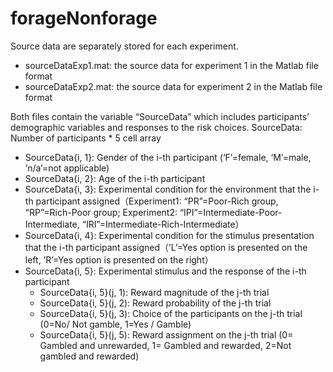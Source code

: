 # forageNonforage
Source data are separately stored for each experiment.
* sourceDataExp1.mat: the source data for experiment 1 in the Matlab file format
* sourceDataExp2.mat: the source data for experiment 2 in the Matlab file format

Both files contain the variable “SourceData” which  includes participants’ demographic variables and responses to the risk choices.
SourceData: Number of participants * 5 cell array
* SourceData{i, 1}: Gender of the i-th participant (‘F’=female, ‘M’=male, ’n/a’=not applicable)
* SourceData{i, 2}: Age of the i-th participant
* SourceData{i, 3}: Experimental condition for the environment that the i-th participant assigned（Experiment1: “PR”=Poor-Rich group, “RP”=Rich-Poor group; Experiment2: “IPI”=Intermediate-Poor-Intermediate, “IRI”=Intermediate-Rich-Intermediate）
* SourceData{i, 4}: Experimental condition for the stimulus presentation that the i-th participant assigned（’L’=Yes option is presented on the left, ’R’=Yes option is presented on the right）
* SourceData{i, 5}: Experimental stimulus and the response of the i-th participant
    * SourceData{i, 5}(j, 1): Reward magnitude of the j-th trial
    * SourceData{i, 5}(j, 2): Reward probability of the j-th trial
    * SourceData{i, 5}(j, 3): Choice of the participants on the j-th trial (0=No/ Not gamble, 1=Yes / Gamble)
    * SourceData{i, 5}(j, 5): Reward assignment on the j-th trial (0= Gambled and unrewarded, 1= Gambled and rewarded, 2=Not gambled and rewarded)
